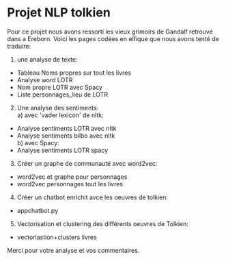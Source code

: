 # Projet NLP tolkien
Pour ce projet nous avons ressorti les vieux grimoirs de Gandalf retrouvé dans a Ereborn.
Voici les pages codées en elfique que nous avons tenté de traduire: 
1) une analyse de texte:
- Tableau Noms propres sur tout les livres
- Analyse word LOTR
- Nom propre LOTR avec Spacy
- Liste personnages_lieu de LOTR
2) Une analyse des sentiments:  
 a) avec 'vader lexicon' de nltk:
- Analyse sentiments LOTR avec nltk
- Analyse sentiments bilbo avec nltk    
 b) avec Spacy:
- Analyse sentiments LOTR spacy
3) Créer un graphe de communauté avec word2vec:
- word2vec et graphe pour personnages
- word2vec personnages tout les livres
4) Créer un chatbot enrichit avce les oeuvres de tolkien:
- appchatbot.py
5) Vectorisation et clustering des différents oeuvres de Tolkien:
- vectoriastion+clusters livres


Merci pour votre analyse et vos commentaires.
